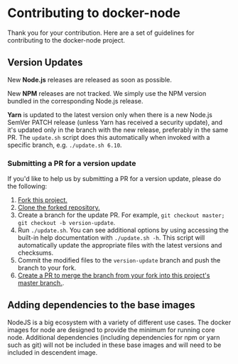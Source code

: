 # Contributing to docker-node

Thank you for your contribution. Here are a set of guidelines for contributing
to the docker-node project.

## Version Updates

New **Node.js** releases are released as soon as possible.

New **NPM** releases are not tracked. We simply use the NPM version bundled in
the corresponding Node.js release.

**Yarn** is updated to the latest version only when there is a new Node.js
SemVer PATCH release (unless Yarn has received a security update), and it's
updated only in the branch with the new release, preferably in the same PR. The
`update.sh` script does this automatically when invoked with a specific branch,
e.g. `./update.sh 6.10`.

### Submitting a PR for a version update

If you'd like to help us by submitting a PR for a version update, please do the
following:

1. [Fork this
   project.](https://help.github.com/en/github/getting-started-with-github/fork-a-repo)
1. [Clone the forked
   repository.](https://help.github.com/en/github/creating-cloning-and-archiving-repositories/cloning-a-repository)
1. Create a branch for the update PR. For example, `git checkout master; git
   checkout -b version-update`.
1. Run `./update.sh`. You can see additional options by using accessing the
   built-in help documentation with `./update.sh -h`. This script will
   automatically update the appropriate files with the latest versions and
   checksums.
1. Commit the modified files to the `version-update` branch and push the branch
   to your fork.
1. [Create a PR to merge the branch from your fork into this project's master
   branch.](https://help.github.com/en/github/collaborating-with-issues-and-pull-requests/creating-a-pull-request-from-a-fork).

## Adding dependencies to the base images

NodeJS is a big ecosystem with a variety of different use cases. The docker
images for node are designed to provide the minimum for running core node.
Additional dependencies (including dependencies for npm or yarn such as git)
will not be included in these base images and will need to be included in
descendent image.
